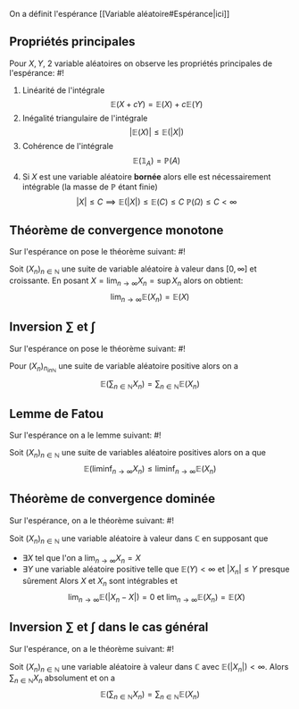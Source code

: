 On a définit l'espérance [[Variable aléatoire#Espérance|ici]]

## Propriétés principales
Pour $X, Y$, 2 variable aléatoires on observe les propriétés principales de l'espérance: #!

1) Linéarité de l'intégrale
$$
\mathbb E(X + cY) = \mathbb E(X) + c \mathbb E(Y)
$$
2) Inégalité triangulaire de l'intégrale
$$
|\mathbb E(X)| \leq \mathbb E(|X|)
$$
3) Cohérence de l'intégrale
$$
\mathbb E(\mathbb 1_{A}) = \mathbb P(A)
$$
4) Si $X$ est une variable aléatoire **bornée** alors elle est nécessairement intégrable (la masse de $\mathbb P$ étant finie)
$$
|X| \leq C \implies \mathbb E(|X|) \leq \mathbb E(C) \leq C \ \mathbb P(\Omega) \leq C < \infty
$$

## Théorème de convergence monotone
Sur l'espérance on pose le théorème suivant: #!

Soit $(X_{n})_{n \in \mathbb{N}}$ une suite de variable aléatoire à valeur dans $[0, \infty]$ et croissante.
En posant $X = \lim_{n \to \infty } X_{n} = \sup X_{n}$ alors on obtient: $$
\lim_{ n \to \infty } \mathbb E(X_{n}) =  \mathbb E(X)
$$
## Inversion $\sum$ et $\int$ 
Sur l'espérance on pose le théorème suivant: #!

Pour $(X_{n})_{n _{in \mathbb{N}}}$ une suite de variable aléatoire positive alors on a $$
\mathbb E\left( \sum_{n \in \mathbb{N}} X_{n}  \right) = \sum_{n \in \mathbb{N}} \mathbb E(X_{n})
$$

## Lemme de Fatou
Sur l'espérance on a le lemme suivant: #!

Soit $(X_{n})_{n \in \mathbb{N}}$ une suite de variables aléatoire positives alors on a que $$
\mathbb{E}(\liminf_{ n \to \infty } X_{n}) \leq \liminf_{ n \to \infty } \mathbb{E}(X_{n})
$$

## Théorème de convergence dominée
Sur l'espérance, on a le théorème suivant: #!

Soit $(X_{n})_{n \in \mathbb{N}}$ une variable aléatoire à valeur dans $\mathbb{C}$ en supposant que
- $\exists X$ tel que l'on a $\lim_{ n \to \infty } X_{n} =  X$
- $\exists Y$ une variable aléatoire positive telle que $\mathbb E(Y) <\infty$ et $|X_{n}| \leq Y$ presque sûrement
Alors $X$ et $X_{n}$ sont intégrables et $$
\lim_{ n \to \infty } \mathbb{E}(\left| X_{n} - X \right| ) = 0 \text{ et } \lim_{ n \to \infty } \mathbb{E}(X_{n}) = \mathbb{E}(X)
$$

## Inversion $\sum$ et $\int$ dans le cas général
Sur l'espérance, on a le théorème suivant: #!

Soit $(X_{n})_{n \in \mathbb{N}}$ une variable aléatoire à valeur dans $\mathbb{C}$ avec $\mathbb{E}(|X_{n}|) <\infty$. Alors $\sum_{n \in \mathbb{N}} X_{n}$ absolument et on a $$
\mathbb{E}\left( \sum_{n \in \mathbb{N}} X_{n} \right) = \sum_{ n \in \mathbb{N}} \mathbb{E}(X_{n})
$$


